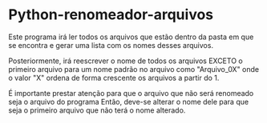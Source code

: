 # Python-renomeador-arquivos

Este programa irá ler todos os arquivos que estão dentro da pasta em que se encontra
e gerar uma lista com os nomes desses arquivos.

Posteriormente, irá reescrever o nome de todos os arquivos EXCETO o primeiro arquivo
para um nome padrão no arquivo como "Arquivo_0X" onde o valor "X" ordena de forma crescente
os arquivos a partir do 1.

É importante prestar atenção para que o arquivo que não será renomeado seja o arquivo do programa
Então, deve-se alterar o nome dele para que seja o primeiro arquivo que não terá o nome alterado.
